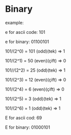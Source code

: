 # Binary

example:

e for ascii code: 101

e for binary: 01100101

101/(2^0) = 101 (odd)(tek) => 1

101/(2^1) = 50 (even)(çift) => 0

101//(2^2) = 25 (odd)(tek) => 1

101/(2^3) = 12 (even)(çift) => 0

101/(2^4) = 6 (even)(çift) => 0

101/(2^5) = 3 (odd)(tek) => 1

101/(2^6) = 1 (odd)(tek) => 1

E for ascii cod: 69

E for binary: 01000101
